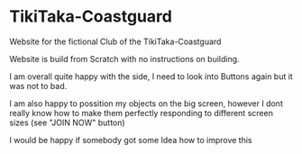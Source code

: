# TikiTaka-Coastguard
Website for the fictional Club of the TikiTaka-Coastguard

Website is build from Scratch with no instructions on building.

I am overall quite happy with the side, I need to look into Buttons again but it was not to bad. 

I am also happy to possition my objects on the big screen, however I dont really know how to make them perfectly responding to different screen sizes (see "JOIN NOW" button) 

I would be happy if somebody got some Idea how to improve this 
